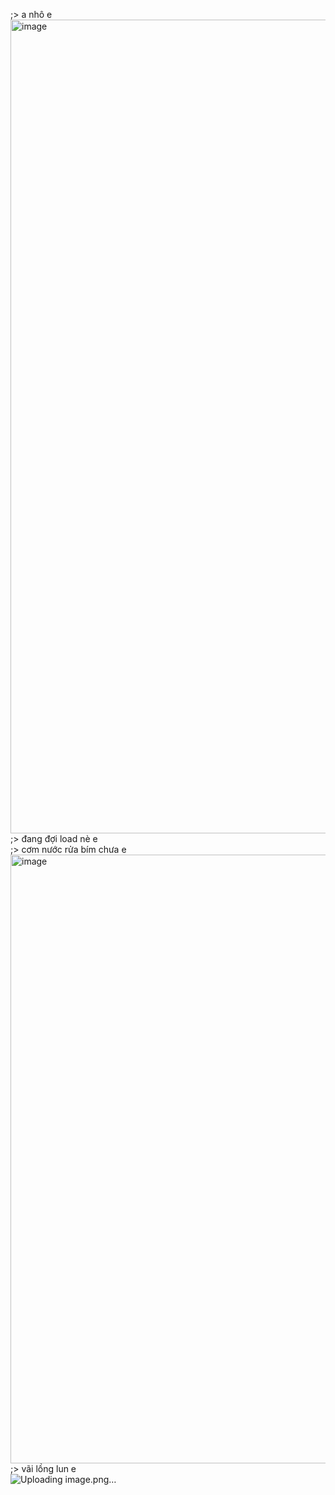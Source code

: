 ;> a nhô e<br>
<img width="2110" height="1302" alt="image" src="https://github.com/user-attachments/assets/dfeca262-ae56-43b6-a736-ad1a9ebe005d" /><br>
;> đang đợi load nè e<br>
;> cơm nước rửa bím chưa e<br>
<img width="2312" height="974" alt="image" src="https://github.com/user-attachments/assets/39c79d87-c7f8-408a-a3a4-05b04e8f7f01" /><br>
;> vãi lồng lun e<br>
![Uploading image.png…]()<br>
